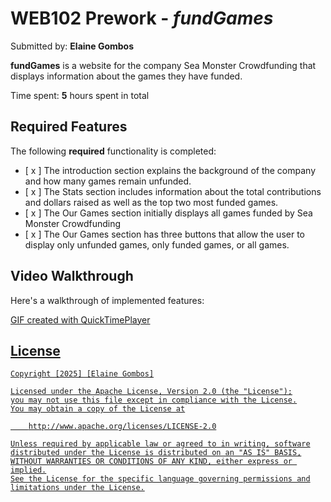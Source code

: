 # WEB102 Prework - *fundGames*

Submitted by: **Elaine Gombos**

**fundGames** is a website for the company Sea Monster Crowdfunding that displays information about the games they have funded.

Time spent: **5** hours spent in total

## Required Features

The following **required** functionality is completed:

* [ x ] The introduction section explains the background of the company and how many games remain unfunded.
* [ x ] The Stats section includes information about the total contributions and dollars raised as well as the top two most funded games.
* [ x ] The Our Games section initially displays all games funded by Sea Monster Crowdfunding
* [ x ] The Our Games section has three buttons that allow the user to display only unfunded games, only funded games, or all games.

<!-- The following **optional** features are implemented:

* [ ] List anything else that you can get done to improve the app functionality! -->

## Video Walkthrough

Here's a walkthrough of implemented features:

<a href = 'https://imgur.com/a/codepath-webdev102-prework-EtP9dq2' Video Walkthrough>
<!-- <img src='https://imgur.com/a/codepath-webdev102-prework-EtP9dq2' title='Video Walkthrough' width='' alt='Video Walkthrough' /> -->

<!-- Replace this with whatever GIF tool you used! -->
GIF created with QuickTimePlayer 
<!-- Recommended tools:
[Kap](https://getkap.co/) for macOS
[ScreenToGif](https://www.screentogif.com/) for Windows
[peek](https://github.com/phw/peek) for Linux. -->

<!-- ## Notes

Describe any challenges encountered while building the app. -->

## License

    Copyright [2025] [Elaine Gombos]

    Licensed under the Apache License, Version 2.0 (the "License");
    you may not use this file except in compliance with the License.
    You may obtain a copy of the License at

        http://www.apache.org/licenses/LICENSE-2.0

    Unless required by applicable law or agreed to in writing, software
    distributed under the License is distributed on an "AS IS" BASIS,
    WITHOUT WARRANTIES OR CONDITIONS OF ANY KIND, either express or implied.
    See the License for the specific language governing permissions and
    limitations under the License.
